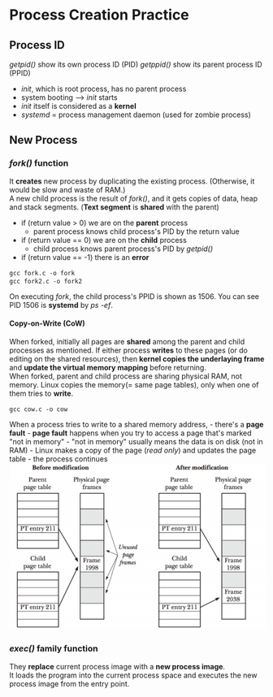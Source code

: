 # Process Creation Practice

## Process ID
_getpid()_ show its own process ID (PID)
_getppid()_ show its parent process ID (PPID)
 - _init_, which is root process, has no parent process
 - system booting --> _init_ starts
 - _init_ itself is considered as a __kernel__
 - _systemd_ = process management daemon (used for zombie process)

## New Process
### _fork()_ function
It __creates__ new process by duplicating the existing process. (Otherwise, it would be slow and waste of RAM.)  
A new child process is the result of _fork()_, and it gets copies of data, heap and stack segments. (__Text segment__ is __shared__ with the parent)  
- if (return value > 0) we are on the __parent__ process
	- parent process knows child process's PID by the return value
- if (return value == 0) we are on the __child__ process
	- child process knows parent process's PID by _getpid()_
- if (return value == -1) there is an __error__
~~~
gcc fork.c -o fork
gcc fork2.c -o fork2
~~~
On executing _fork_, the child process's PPID is shown as 1506. You can see PID 1506 is __systemd__ by _ps -ef_.

#### Copy-on-Write (CoW)
When forked, initially all pages are __shared__ among the parent and child processes as mentioned. If either process __writes__ to these pages (or do editing on the shared resources), then __kernel copies the underlaying frame__ and __update the virtual memory mapping__ before returning.  
When forked, parent and child process are sharing physical RAM, not memory. Linux copies the memory(= same page tables), only when one of them tries to __write__.  
~~~
gcc cow.c -o cow
~~~
When a process tries to write to a shared memory address,
	 - there's a __page fault__
			- __page fault__ happens when you try to access a page that's marked "not in memory"
			- "not in memory" usually means the data is on disk (not in RAM)
	 - Linux makes a copy of the page (_read only_) and updates the page table
	 - the process continues
![Copy-on-Write](./1.PNG "Copy-on-Write")


### _exec()_ family function
They __replace__ current process image with a __new process image__.  
It loads the program into the current process space and executes the new process image from the entry point.
